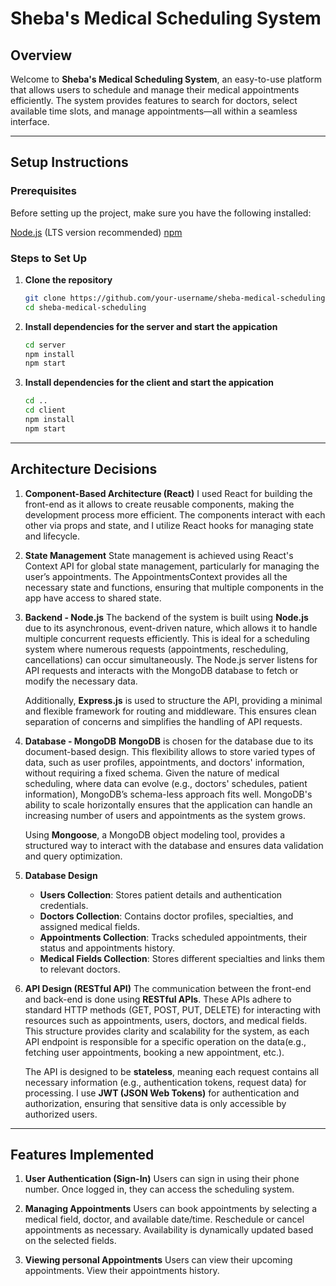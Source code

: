 # Sheba's Medical Scheduling System

## Overview
Welcome to **Sheba's Medical Scheduling System**, an easy-to-use platform that allows users to schedule and manage their medical appointments efficiently. The system provides features to search for doctors, select available time slots, and manage appointments—all within a seamless interface.

---

## Setup Instructions

### Prerequisites

Before setting up the project, make sure you have the following installed:

 [Node.js](https://nodejs.org/) (LTS version recommended)
 [npm](https://www.npmjs.com/)

### Steps to Set Up

1. **Clone the repository**  
   ```bash
   git clone https://github.com/your-username/sheba-medical-scheduling.git  
   cd sheba-medical-scheduling
   
2. **Install dependencies for the server and start the appication**
   ```bash
   cd server
   npm install
   npm start
   
3. **Install dependencies for the client and start the appication**
   ```bash
   cd ..
   cd client
   npm install
   npm start

---

## Architecture Decisions

1. **Component-Based Architecture (React)**
   I used React for building the front-end as it allows to create reusable components, making the development process more efficient.
   The components interact with each other via props and state, and I utilize React hooks for managing state and lifecycle.

2. **State Management**
   State management is achieved using React's Context API for global state management, particularly for managing the user’s appointments.
   The AppointmentsContext provides all the necessary state and functions, ensuring that multiple components in the app have access to shared state.

3. **Backend - Node.js**
   The backend of the system is built using **Node.js** due to its asynchronous, event-driven nature, which allows it to handle multiple concurrent requests efficiently.
   This is ideal for a scheduling system where numerous requests (appointments, rescheduling, cancellations) can occur simultaneously.
   The Node.js server listens for API requests and interacts with the MongoDB database to fetch or modify the necessary data.

   Additionally, **Express.js** is used to structure the API, providing a minimal and flexible framework for routing and middleware.
   This ensures clean separation of concerns and simplifies the handling of API requests.

4. **Database - MongoDB**
   **MongoDB** is chosen for the database due to its document-based design.
   This flexibility allows to store varied types of data, such as user profiles, appointments, and doctors' information, without requiring a fixed schema.
   Given the nature of medical scheduling, where data can evolve (e.g., doctors' schedules, patient information), MongoDB’s schema-less approach fits well.
   MongoDB's ability to scale horizontally ensures that the application can handle an increasing number of users and appointments as the system grows.

   Using **Mongoose**, a MongoDB object modeling tool, provides a structured way to interact with the database and ensures data validation and query optimization.

5. **Database Design**
   - **Users Collection**: Stores patient details and authentication credentials.
   - **Doctors Collection**: Contains doctor profiles, specialties, and assigned medical fields.
   - **Appointments Collection**: Tracks scheduled appointments, their status and appointments history.
   - **Medical Fields Collection**: Stores different specialties and links them to relevant doctors.

6. **API Design (RESTful API)**
   The communication between the front-end and back-end is done using **RESTful APIs**.
   These APIs adhere to standard HTTP methods (GET, POST, PUT, DELETE) for interacting with resources such as appointments, users, doctors, and medical fields.
   This structure provides clarity and scalability for the system, as each API endpoint is responsible for a specific operation on the data(e.g., fetching user appointments,
   booking a new appointment, etc.).

   The API is designed to be **stateless**, meaning each request contains all necessary information (e.g., authentication tokens, request data) for processing.
   I use **JWT (JSON Web Tokens)** for authentication and authorization, ensuring that sensitive data is only accessible by authorized users.

---

## Features Implemented
1. **User Authentication (Sign-In)**
   Users can sign in using their phone number.
   Once logged in, they can access the scheduling system.
   
2. **Managing Appointments**
   Users can book appointments by selecting a medical field, doctor, and available date/time.
   Reschedule or cancel appointments as necessary.
   Availability is dynamically updated based on the selected fields.
   
3. **Viewing personal Appointments**
   Users can view their upcoming appointments.
   View their appointments history.
   
